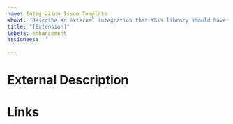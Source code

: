 ```yaml
---
name: Integration Issue Template
about: 'Describe an external integration that this library should have. '
title: "[Extension]"
labels: enhancement
assignees: ''

---
```


# External Description
<!-- describe the external api, site, or tool here -->

# Links
<!-- include links to the documentation or supporting material -->
